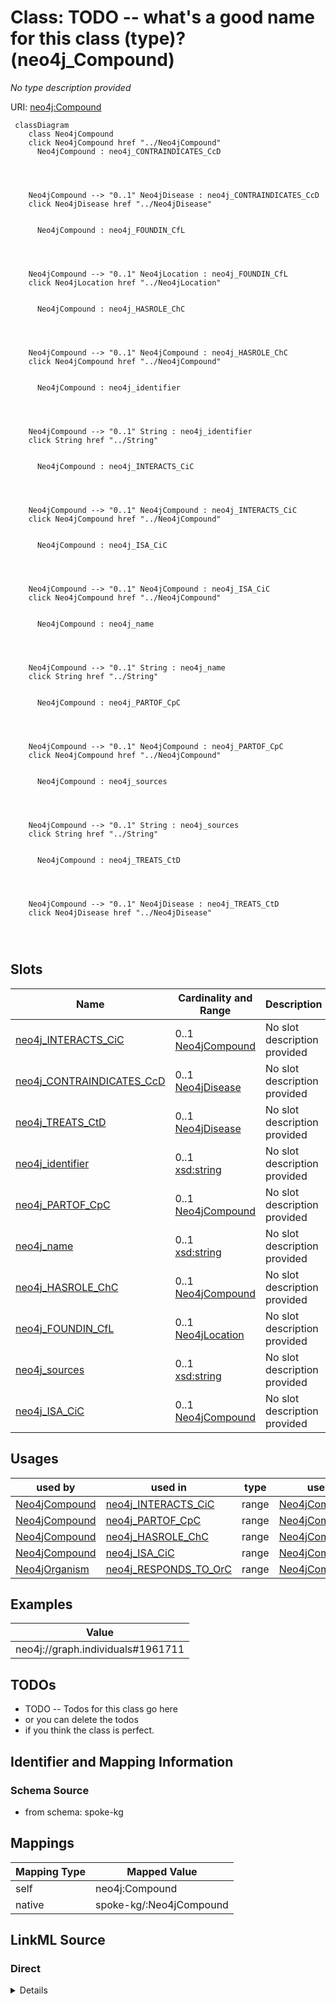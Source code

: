 

# Class: TODO -- what's a good name for this class (type)? (neo4j_Compound)


_No type description provided_





URI: [neo4j:Compound](neo4j://graph.schema#Compound)






```mermaid
 classDiagram
    class Neo4jCompound
    click Neo4jCompound href "../Neo4jCompound"
      Neo4jCompound : neo4j_CONTRAINDICATES_CcD
        
          
    
    
    Neo4jCompound --> "0..1" Neo4jDisease : neo4j_CONTRAINDICATES_CcD
    click Neo4jDisease href "../Neo4jDisease"

        
      Neo4jCompound : neo4j_FOUNDIN_CfL
        
          
    
    
    Neo4jCompound --> "0..1" Neo4jLocation : neo4j_FOUNDIN_CfL
    click Neo4jLocation href "../Neo4jLocation"

        
      Neo4jCompound : neo4j_HASROLE_ChC
        
          
    
    
    Neo4jCompound --> "0..1" Neo4jCompound : neo4j_HASROLE_ChC
    click Neo4jCompound href "../Neo4jCompound"

        
      Neo4jCompound : neo4j_identifier
        
          
    
    
    Neo4jCompound --> "0..1" String : neo4j_identifier
    click String href "../String"

        
      Neo4jCompound : neo4j_INTERACTS_CiC
        
          
    
    
    Neo4jCompound --> "0..1" Neo4jCompound : neo4j_INTERACTS_CiC
    click Neo4jCompound href "../Neo4jCompound"

        
      Neo4jCompound : neo4j_ISA_CiC
        
          
    
    
    Neo4jCompound --> "0..1" Neo4jCompound : neo4j_ISA_CiC
    click Neo4jCompound href "../Neo4jCompound"

        
      Neo4jCompound : neo4j_name
        
          
    
    
    Neo4jCompound --> "0..1" String : neo4j_name
    click String href "../String"

        
      Neo4jCompound : neo4j_PARTOF_CpC
        
          
    
    
    Neo4jCompound --> "0..1" Neo4jCompound : neo4j_PARTOF_CpC
    click Neo4jCompound href "../Neo4jCompound"

        
      Neo4jCompound : neo4j_sources
        
          
    
    
    Neo4jCompound --> "0..1" String : neo4j_sources
    click String href "../String"

        
      Neo4jCompound : neo4j_TREATS_CtD
        
          
    
    
    Neo4jCompound --> "0..1" Neo4jDisease : neo4j_TREATS_CtD
    click Neo4jDisease href "../Neo4jDisease"

        
      
```




<!-- no inheritance hierarchy -->


## Slots

| Name | Cardinality and Range | Description | Inheritance |
| ---  | --- | --- | --- |
| [neo4j_INTERACTS_CiC](../slots/neo4j_INTERACTS_CiC.md) | 0..1 <br/> [Neo4jCompound](../classes/Neo4jCompound.md) | No slot description provided | direct |
| [neo4j_CONTRAINDICATES_CcD](../slots/neo4j_CONTRAINDICATES_CcD.md) | 0..1 <br/> [Neo4jDisease](../classes/Neo4jDisease.md) | No slot description provided | direct |
| [neo4j_TREATS_CtD](../slots/neo4j_TREATS_CtD.md) | 0..1 <br/> [Neo4jDisease](../classes/Neo4jDisease.md) | No slot description provided | direct |
| [neo4j_identifier](../slots/neo4j_identifier.md) | 0..1 <br/> [xsd:string](xsd:string) | No slot description provided | direct |
| [neo4j_PARTOF_CpC](../slots/neo4j_PARTOF_CpC.md) | 0..1 <br/> [Neo4jCompound](../classes/Neo4jCompound.md) | No slot description provided | direct |
| [neo4j_name](../slots/neo4j_name.md) | 0..1 <br/> [xsd:string](xsd:string) | No slot description provided | direct |
| [neo4j_HASROLE_ChC](../slots/neo4j_HASROLE_ChC.md) | 0..1 <br/> [Neo4jCompound](../classes/Neo4jCompound.md) | No slot description provided | direct |
| [neo4j_FOUNDIN_CfL](../slots/neo4j_FOUNDIN_CfL.md) | 0..1 <br/> [Neo4jLocation](../classes/Neo4jLocation.md) | No slot description provided | direct |
| [neo4j_sources](../slots/neo4j_sources.md) | 0..1 <br/> [xsd:string](xsd:string) | No slot description provided | direct |
| [neo4j_ISA_CiC](../slots/neo4j_ISA_CiC.md) | 0..1 <br/> [Neo4jCompound](../classes/Neo4jCompound.md) | No slot description provided | direct |





## Usages

| used by | used in | type | used |
| ---  | --- | --- | --- |
| [Neo4jCompound](../classes/Neo4jCompound.md) | [neo4j_INTERACTS_CiC](../slots/neo4j_INTERACTS_CiC.md) | range | [Neo4jCompound](../classes/Neo4jCompound.md) |
| [Neo4jCompound](../classes/Neo4jCompound.md) | [neo4j_PARTOF_CpC](../slots/neo4j_PARTOF_CpC.md) | range | [Neo4jCompound](../classes/Neo4jCompound.md) |
| [Neo4jCompound](../classes/Neo4jCompound.md) | [neo4j_HASROLE_ChC](../slots/neo4j_HASROLE_ChC.md) | range | [Neo4jCompound](../classes/Neo4jCompound.md) |
| [Neo4jCompound](../classes/Neo4jCompound.md) | [neo4j_ISA_CiC](../slots/neo4j_ISA_CiC.md) | range | [Neo4jCompound](../classes/Neo4jCompound.md) |
| [Neo4jOrganism](../classes/Neo4jOrganism.md) | [neo4j_RESPONDS_TO_OrC](../slots/neo4j_RESPONDS_TO_OrC.md) | range | [Neo4jCompound](../classes/Neo4jCompound.md) |







## Examples

| Value |
| --- |
| neo4j://graph.individuals#1961711 |

## TODOs

* TODO -- Todos for this class go here
* or you can delete the todos
* if you think the class is perfect.

## Identifier and Mapping Information







### Schema Source


* from schema: spoke-kg




## Mappings

| Mapping Type | Mapped Value |
| ---  | ---  |
| self | neo4j:Compound |
| native | spoke-kg/:Neo4jCompound |







## LinkML Source

<!-- TODO: investigate https://stackoverflow.com/questions/37606292/how-to-create-tabbed-code-blocks-in-mkdocs-or-sphinx -->

### Direct

<details>
```yaml
name: neo4j_Compound
description: No type description provided
title: TODO -- what's a good name for this class (type)?
todos:
- TODO -- Todos for this class go here
- or you can delete the todos
- if you think the class is perfect.
notes:
- Class with 798 occurences.
examples:
- value: neo4j://graph.individuals#1961711
from_schema: spoke-kg
rank: 1000
slots:
- neo4j_INTERACTS_CiC
- neo4j_CONTRAINDICATES_CcD
- neo4j_TREATS_CtD
- neo4j_identifier
- neo4j_PARTOF_CpC
- neo4j_name
- neo4j_HASROLE_ChC
- neo4j_FOUNDIN_CfL
- neo4j_sources
- neo4j_ISA_CiC
class_uri: neo4j:Compound

```
</details>

### Induced

<details>
```yaml
name: neo4j_Compound
description: No type description provided
title: TODO -- what's a good name for this class (type)?
todos:
- TODO -- Todos for this class go here
- or you can delete the todos
- if you think the class is perfect.
notes:
- Class with 798 occurences.
examples:
- value: neo4j://graph.individuals#1961711
from_schema: spoke-kg
rank: 1000
attributes:
  neo4j_INTERACTS_CiC:
    name: neo4j_INTERACTS_CiC
    description: No slot description provided
    todos:
    - TODO -- Todos for this slot go here
    - or you can delete the todos
    - if you think the class is perfect.
    comments:
    - 1 occurrences with subject type neo4j_Compound and object type neo4j_Compound.
    examples:
    - value: neo4j://graph.individuals#385755 neo4j:INTERACTS_CiC neo4j://graph.individuals#386675
    from_schema: spoke-kg
    rank: 1000
    slot_uri: neo4j:INTERACTS_CiC
    alias: neo4j_INTERACTS_CiC
    owner: neo4j_Compound
    domain_of:
    - neo4j_Compound
    range: neo4j_Compound
  neo4j_CONTRAINDICATES_CcD:
    name: neo4j_CONTRAINDICATES_CcD
    description: No slot description provided
    todos:
    - TODO -- Todos for this slot go here
    - or you can delete the todos
    - if you think the class is perfect.
    comments:
    - 51 occurrences with subject type neo4j_Compound and object type neo4j_Disease.
    examples:
    - value: neo4j://graph.individuals#387655 neo4j:CONTRAINDICATES_CcD neo4j://graph.individuals#152911
    from_schema: spoke-kg
    rank: 1000
    slot_uri: neo4j:CONTRAINDICATES_CcD
    alias: neo4j_CONTRAINDICATES_CcD
    owner: neo4j_Compound
    domain_of:
    - neo4j_Compound
    range: neo4j_Disease
  neo4j_TREATS_CtD:
    name: neo4j_TREATS_CtD
    description: No slot description provided
    todos:
    - TODO -- Todos for this slot go here
    - or you can delete the todos
    - if you think the class is perfect.
    comments:
    - 163 occurrences with subject type neo4j_Compound and object type neo4j_Disease.
    examples:
    - value: neo4j://graph.individuals#399981 neo4j:TREATS_CtD neo4j://graph.individuals#145652
    from_schema: spoke-kg
    rank: 1000
    slot_uri: neo4j:TREATS_CtD
    alias: neo4j_TREATS_CtD
    owner: neo4j_Compound
    domain_of:
    - neo4j_Compound
    range: neo4j_Disease
  neo4j_identifier:
    name: neo4j_identifier
    description: No slot description provided
    todos:
    - TODO -- Todos for this slot go here
    - or you can delete the todos
    - if you think the class is perfect.
    comments:
    - 2 occurrences with subject type neo4j_Environment and object type string.
    - 1426 occurrences with subject type neo4j_SDoH and object type string.
    - 106067 occurrences with subject type neo4j_Location and object type string.
    - 180 occurrences with subject type neo4j_Disease and object type string.
    - 798 occurrences with subject type neo4j_Compound and object type string.
    - 321442 occurrences with subject type neo4j_Organism and object type string.
    examples:
    - value: neo4j://graph.individuals#105029 neo4j:identifier ENVO_01000405
    - value: neo4j://graph.individuals#119274 neo4j:identifier 158928002
    - value: neo4j://graph.individuals#123229 neo4j:identifier 049999985379
    - value: neo4j://graph.individuals#142359 neo4j:identifier DOID:3074
    - value: neo4j://graph.individuals#1961711 neo4j:identifier inchikey:NWXMGUDVXFXRIG-WESIUVDSSA-N
    - value: neo4j://graph.individuals#105042 neo4j:identifier 104102.36
    from_schema: spoke-kg
    rank: 1000
    slot_uri: neo4j:identifier
    alias: neo4j_identifier
    owner: neo4j_Compound
    domain_of:
    - neo4j_Compound
    - neo4j_Disease
    - neo4j_Environment
    - neo4j_Location
    - neo4j_Organism
    - neo4j_SDoH
    range: string
  neo4j_PARTOF_CpC:
    name: neo4j_PARTOF_CpC
    description: No slot description provided
    todos:
    - TODO -- Todos for this slot go here
    - or you can delete the todos
    - if you think the class is perfect.
    comments:
    - 18 occurrences with subject type neo4j_Compound and object type neo4j_Compound.
    examples:
    - value: neo4j://graph.individuals#395317 neo4j:PARTOF_CpC neo4j://graph.individuals#395791
    from_schema: spoke-kg
    rank: 1000
    slot_uri: neo4j:PARTOF_CpC
    alias: neo4j_PARTOF_CpC
    owner: neo4j_Compound
    domain_of:
    - neo4j_Compound
    range: neo4j_Compound
  neo4j_name:
    name: neo4j_name
    description: No slot description provided
    todos:
    - TODO -- Todos for this slot go here
    - or you can delete the todos
    - if you think the class is perfect.
    comments:
    - 2 occurrences with subject type neo4j_Environment and object type string.
    - 1426 occurrences with subject type neo4j_SDoH and object type string.
    - 106067 occurrences with subject type neo4j_Location and object type string.
    - 180 occurrences with subject type neo4j_Disease and object type string.
    - 798 occurrences with subject type neo4j_Compound and object type string.
    - 321442 occurrences with subject type neo4j_Organism and object type string.
    examples:
    - value: neo4j://graph.individuals#105029 neo4j:name respirable suspended particulate
        matter
    - value: neo4j://graph.individuals#119274 neo4j:name Social scientist (occupation)
    - value: neo4j://graph.individuals#123229 neo4j:name Outside city limits
    - value: neo4j://graph.individuals#142359 neo4j:name giant cell glioblastoma
    - value: neo4j://graph.individuals#1961711 neo4j:name Tetracycline
    - value: neo4j://graph.individuals#105042 neo4j:name Acetobacter tropicalis strain
        DmPark25_167
    from_schema: spoke-kg
    rank: 1000
    slot_uri: neo4j:name
    alias: neo4j_name
    owner: neo4j_Compound
    domain_of:
    - neo4j_Compound
    - neo4j_Disease
    - neo4j_Environment
    - neo4j_Location
    - neo4j_Organism
    - neo4j_SDoH
    range: string
  neo4j_HASROLE_ChC:
    name: neo4j_HASROLE_ChC
    description: No slot description provided
    todos:
    - TODO -- Todos for this slot go here
    - or you can delete the todos
    - if you think the class is perfect.
    comments:
    - 34 occurrences with subject type neo4j_Compound and object type neo4j_Compound.
    examples:
    - value: neo4j://graph.individuals#397113 neo4j:HASROLE_ChC neo4j://graph.individuals#2469017
    from_schema: spoke-kg
    rank: 1000
    slot_uri: neo4j:HASROLE_ChC
    alias: neo4j_HASROLE_ChC
    owner: neo4j_Compound
    domain_of:
    - neo4j_Compound
    range: neo4j_Compound
  neo4j_FOUNDIN_CfL:
    name: neo4j_FOUNDIN_CfL
    description: No slot description provided
    todos:
    - TODO -- Todos for this slot go here
    - or you can delete the todos
    - if you think the class is perfect.
    comments:
    - 563803 occurrences with subject type neo4j_Compound and object type neo4j_Location.
    examples:
    - value: neo4j://graph.individuals#778857 neo4j:FOUNDIN_CfL neo4j://graph.individuals#30670081
    from_schema: spoke-kg
    rank: 1000
    slot_uri: neo4j:FOUNDIN_CfL
    alias: neo4j_FOUNDIN_CfL
    owner: neo4j_Compound
    domain_of:
    - neo4j_Compound
    range: neo4j_Location
  neo4j_sources:
    name: neo4j_sources
    description: No slot description provided
    todos:
    - TODO -- Todos for this slot go here
    - or you can delete the todos
    - if you think the class is perfect.
    comments:
    - 2 occurrences with subject type neo4j_Environment and object type string.
    - 1426 occurrences with subject type neo4j_SDoH and object type string.
    - 106067 occurrences with subject type neo4j_Location and object type string.
    - 3336 occurrences with subject type neo4j_Compound and object type string.
    - 321442 occurrences with subject type neo4j_Organism and object type string.
    examples:
    - value: neo4j://graph.individuals#105029 neo4j:sources Environment Ontology
    - value: neo4j://graph.individuals#119274 neo4j:sources SNOMED CT
    - value: neo4j://graph.individuals#123229 neo4j:sources UnitedStatesZipcode_database
    - value: neo4j://graph.individuals#1961711 neo4j:sources BioCyc
    - value: neo4j://graph.individuals#105042 neo4j:sources BV-BRC
    from_schema: spoke-kg
    rank: 1000
    slot_uri: neo4j:sources
    alias: neo4j_sources
    owner: neo4j_Compound
    domain_of:
    - neo4j_Compound
    - neo4j_Environment
    - neo4j_Location
    - neo4j_Organism
    - neo4j_SDoH
    range: string
  neo4j_ISA_CiC:
    name: neo4j_ISA_CiC
    description: No slot description provided
    todos:
    - TODO -- Todos for this slot go here
    - or you can delete the todos
    - if you think the class is perfect.
    comments:
    - 56 occurrences with subject type neo4j_Compound and object type neo4j_Compound.
    examples:
    - value: neo4j://graph.individuals#556433 neo4j:ISA_CiC neo4j://graph.individuals#388216
    from_schema: spoke-kg
    rank: 1000
    slot_uri: neo4j:ISA_CiC
    alias: neo4j_ISA_CiC
    owner: neo4j_Compound
    domain_of:
    - neo4j_Compound
    range: neo4j_Compound
class_uri: neo4j:Compound

```
</details>